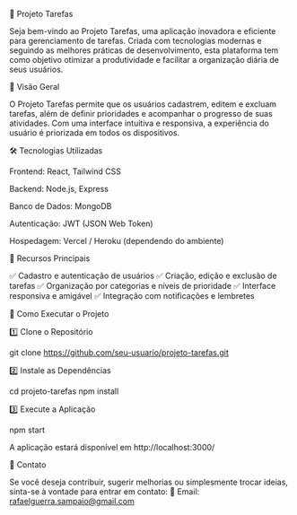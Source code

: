 📌 Projeto Tarefas

Seja bem-vindo ao Projeto Tarefas, uma aplicação inovadora e eficiente para gerenciamento de tarefas. Criada com tecnologias modernas e seguindo as melhores práticas de desenvolvimento, esta plataforma tem como objetivo otimizar a produtividade e facilitar a organização diária de seus usuários.

🚀 Visão Geral

O Projeto Tarefas permite que os usuários cadastrem, editem e excluam tarefas, além de definir prioridades e acompanhar o progresso de suas atividades. Com uma interface intuitiva e responsiva, a experiência do usuário é priorizada em todos os dispositivos.

🛠️ Tecnologias Utilizadas

Frontend: React, Tailwind CSS

Backend: Node.js, Express

Banco de Dados: MongoDB

Autenticação: JWT (JSON Web Token)

Hospedagem: Vercel / Heroku (dependendo do ambiente)

🔑 Recursos Principais

✅ Cadastro e autenticação de usuários
✅ Criação, edição e exclusão de tarefas
✅ Organização por categorias e níveis de prioridade
✅ Interface responsiva e amigável
✅ Integração com notificações e lembretes

🎯 Como Executar o Projeto

1️⃣ Clone o Repositório

git clone https://github.com/seu-usuario/projeto-tarefas.git

2️⃣ Instale as Dependências

cd projeto-tarefas
npm install

3️⃣ Execute a Aplicação

npm start

A aplicação estará disponível em http://localhost:3000/

📩 Contato

Se você deseja contribuir, sugerir melhorias ou simplesmente trocar ideias, sinta-se à vontade para entrar em contato:
📧 Email: rafaelguerra.sampaio@gmail.com
